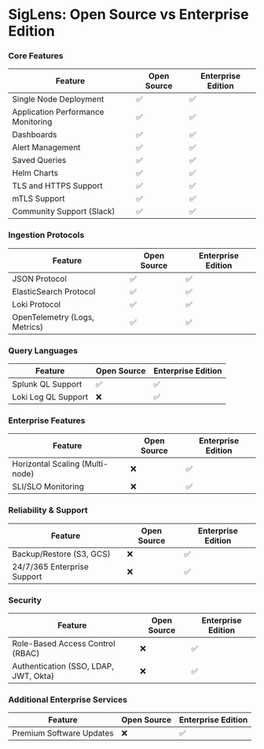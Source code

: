 # SigLens: Open Source vs Enterprise Edition

### Core Features

Feature | Open Source | Enterprise Edition
--------|------------------|-------------------
Single Node Deployment | ✅ | ✅
Application Performance Monitoring | ✅ | ✅
Dashboards | ✅ | ✅
Alert Management | ✅ | ✅
Saved Queries | ✅ | ✅
Helm Charts | ✅ | ✅
TLS and HTTPS Support | ✅ | ✅
mTLS Support | ✅ | ✅
Community Support (Slack) | ✅ | ✅

### Ingestion Protocols

Feature | Open Source | Enterprise Edition
--------|------------------|-------------------
JSON Protocol | ✅ | ✅
ElasticSearch Protocol | ✅ | ✅
Loki Protocol | ✅ | ✅
OpenTelemetry (Logs, Metrics) | ✅ | ✅

### Query Languages

Feature | Open Source | Enterprise Edition
--------|------------------|-------------------
Splunk QL Support | ✅ | ✅
Loki Log QL Support | ❌ | ✅

### Enterprise Features

Feature | Open Source | Enterprise Edition
--------|------------------|-------------------
Horizontal Scaling (Multi-node) | ❌ | ✅
SLI/SLO Monitoring | ❌ | ✅

### Reliability & Support

Feature | Open Source | Enterprise Edition
--------|------------------|-------------------
Backup/Restore (S3, GCS) | ❌ | ✅
24/7/365 Enterprise Support | ❌ | ✅

### Security

Feature | Open Source | Enterprise Edition
--------|------------------|-------------------
Role-Based Access Control (RBAC) | ❌ | ✅
Authentication (SSO, LDAP, JWT, Okta) | ❌ | ✅

### Additional Enterprise Services

Feature | Open Source | Enterprise Edition
--------|------------------|-------------------
Premium Software Updates | ❌ | ✅
